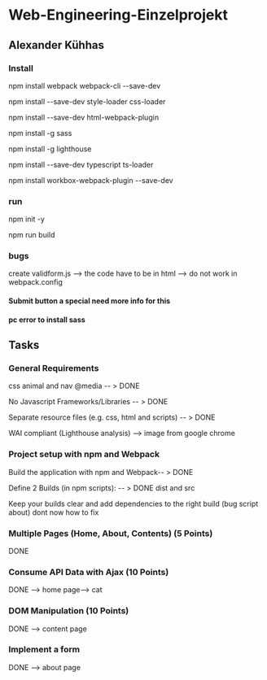 # Web-Engineering-Einzelprojekt

## Alexander Kühhas


### Install
npm install webpack webpack-cli --save-dev

npm install --save-dev style-loader css-loader

npm install --save-dev html-webpack-plugin

npm install -g sass

npm install -g lighthouse

npm install --save-dev typescript ts-loader

npm install workbox-webpack-plugin --save-dev

### run 
npm init -y

npm run build


### bugs 

create validform.js --> the code have to be 
in html --> do not work in webpack.config  
#### Submit button a special need more info for this

#### pc error to install sass


## Tasks
### General Requirements
css animal and nav @media -- > DONE

No Javascript Frameworks/Libraries -- > DONE

Separate resource files (e.g. css, html and scripts) -- > DONE

WAI compliant (Lighthouse analysis) --> image from google chrome 

### Project setup with npm and Webpack
Build the application with npm and Webpack-- > DONE

Define 2 Builds (in npm scripts): -- > DONE dist and src

Keep your builds clear and add dependencies to the right build 
(bug script about) dont now how to fix

### Multiple Pages (Home, About, Contents) (5 Points)
DONE

### Consume API Data with Ajax (10 Points)
DONE --> home page--> cat

### DOM Manipulation (10 Points)

DONE --> content page

### Implement a form
DONE --> about page


